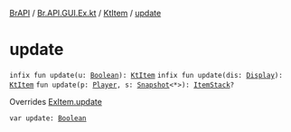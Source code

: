 [BrAPI](../../index.md) / [Br.API.GUI.Ex.kt](../index.md) / [KtItem](index.md) / [update](./update.md)

# update

`infix fun update(u: `[`Boolean`](https://kotlinlang.org/api/latest/jvm/stdlib/kotlin/-boolean/index.html)`): `[`KtItem`](index.md)
`infix fun update(dis: `[`Display`](../-display.md)`): `[`KtItem`](index.md)
`fun update(p: `[`Player`](https://hub.spigotmc.org/javadocs/spigot/org/bukkit/entity/Player.html)`, s: `[`Snapshot`](../../-br.-a-p-i.-g-u-i.-ex/-snapshot/index.md)`<*>): `[`ItemStack`](https://hub.spigotmc.org/javadocs/spigot/org/bukkit/inventory/ItemStack.html)`?`

Overrides [ExItem.update](../../-br.-a-p-i.-g-u-i.-ex/-ex-item/update.md)


`var update: `[`Boolean`](https://kotlinlang.org/api/latest/jvm/stdlib/kotlin/-boolean/index.html)